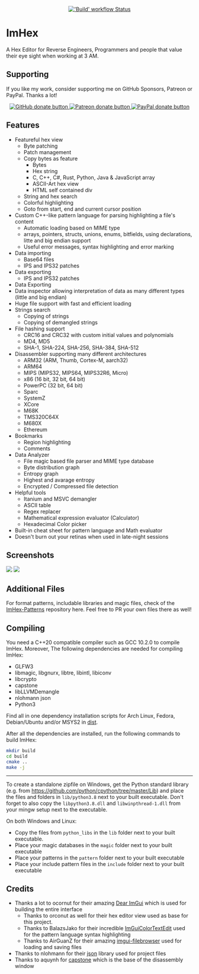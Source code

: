 <p align="center">
  <a title="'Build' workflow Status" href="https://github.com/WerWolv/ImHex/actions?query=workflow%3ABuild"><img alt="'Build' workflow Status" src="https://img.shields.io/github/workflow/status/WerWolv/ImHex/Build?longCache=true&style=for-the-badge&label=Build&logoColor=fff&logo=GitHub%20Actions"></a><!--
  -->
</p>

# ImHex

A Hex Editor for Reverse Engineers, Programmers and people that value their eye sight when working at 3 AM.

## Supporting

If you like my work, consider supporting me on GitHub Sponsors, Patreon or PayPal. Thanks a lot!

<p align="center">
<a href="https://github.com/sponsors/WerWolv"><img src="https://werwolv.net/assets/github_banner.png" alt="GitHub donate button" /> </a>
<a href="https://www.patreon.com/werwolv"><img src="https://c5.patreon.com/external/logo/become_a_patron_button.png" alt="Patreon donate button" /> </a>
<a href="https://werwolv.net/donate"><img src="https://werwolv.net/assets/paypal_banner.png" alt="PayPal donate button" /> </a>
</p>

## Features

- Featureful hex view
  - Byte patching
  - Patch management
  - Copy bytes as feature
    - Bytes
    - Hex string
    - C, C++, C#, Rust, Python, Java & JavaScript array
    - ASCII-Art hex view
    - HTML self contained div
  - String and hex search
  - Colorful highlighting
  - Goto from start, end and current cursor position
- Custom C++-like pattern language for parsing highlighting a file's content
  - Automatic loading based on MIME type
  - arrays, pointers, structs, unions, enums, bitfields, using declarations, litte and big endian support
  - Useful error messages, syntax highlighting and error marking
- Data importing
  - Base64 files
  - IPS and IPS32 patches
- Data exporting
  - IPS and IPS32 patches
- Data Exporting
- Data inspector allowing interpretation of data as many different types (little and big endian)
- Huge file support with fast and efficient loading
- Strings search
  - Copying of strings
  - Copying of demangled strings
- File hashing support
  - CRC16 and CRC32 with custom initial values and polynomials
  - MD4, MD5
  - SHA-1, SHA-224, SHA-256, SHA-384, SHA-512
- Disassembler supporting many different architectures
  - ARM32 (ARM, Thumb, Cortex-M, aarch32)
  - ARM64
  - MIPS (MIPS32, MIPS64, MIPS32R6, Micro)
  - x86 (16 bit, 32 bit, 64 bit)
  - PowerPC (32 bit, 64 bit)
  - Sparc
  - SystemZ
  - XCore
  - M68K
  - TMS320C64X
  - M680X
  - Ethereum
- Bookmarks
  - Region highlighting
  - Comments
- Data Analyzer
  - File magic based file parser and MIME type database
  - Byte distribution graph
  - Entropy graph
  - Highest and avarage entropy
  - Encrypted / Compressed file detection
- Helpful tools
  - Itanium and MSVC demangler
  - ASCII table
  - Regex replacer
  - Mathematical expression evaluator (Calculator)
  - Hexadecimal Color picker
- Built-in cheat sheet for pattern language and Math evaluator
- Doesn't burn out your retinas when used in late-night sessions

## Screenshots

![](https://i.imgur.com/xH7xJ4g.png)
![](https://i.imgur.com/fhVJYEa.png)

## Additional Files

For format patterns, includable libraries and magic files, check of the [ImHex-Patterns](https://github.com/WerWolv/ImHex-Patterns) repository here. Feel free to PR your own files there as well!

## Compiling

You need a C++20 compatible compiler such as GCC 10.2.0 to compile ImHex. Moreover, The following dependencies are needed for compiling ImHex:

- GLFW3
- libmagic, libgnurx, libtre, libintl, libiconv
- libcrypto
- capstone
- libLLVMDemangle
- nlohmann json
- Python3

Find all in one dependency installation scripts for Arch Linux, Fedora, Debian/Ubuntu and/or MSYS2 in [dist](dist).

After all the dependencies are installed, run the following commands to build ImHex:

```sh
mkdir build
cd build
cmake ..
make -j
```

---

To create a standalone zipfile on Windows, get the Python standard library (e.g. from https://github.com/python/cpython/tree/master/Lib) and place the files and folders in `lib/python3.8` next to your built executable. Don't forget to also copy the `libpython3.8.dll` and `libwinpthread-1.dll` from your mingw setup next to the executable.

On both Windows and Linux:

- Copy the files from `python_libs` in the `lib` folder next to your built executable.
- Place your magic databases in the `magic` folder next to your built executable
- Place your patterns in the `pattern` folder next to your built executable
- Place your include pattern files in the `include` folder next to your built executable

## Credits

- Thanks a lot to ocornut for their amazing [Dear ImGui](https://github.com/ocornut/imgui) which is used for building the entire interface
  - Thanks to orconut as well for their hex editor view used as base for this project.
  - Thanks to BalazsJako for their incredible [ImGuiColorTextEdit](https://github.com/BalazsJako/ImGuiColorTextEdit) used for the pattern language syntax highlighting
  - Thanks to AirGuanZ for their amazing [imgui-filebrowser](https://github.com/AirGuanZ/imgui-filebrowser) used for loading and saving files
- Thanks to nlohmann for their [json](https://github.com/nlohmann/json) library used for project files
- Thanks to aquynh for [capstone](https://github.com/aquynh/capstone) which is the base of the disassembly window
